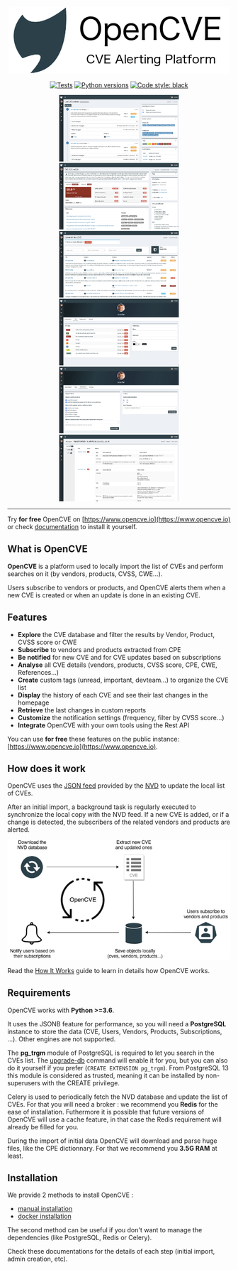 <p align="center">
  <img alt="OpenCVE" src="https://raw.githubusercontent.com/opencve/opencve/master/logo.png">
</p>
<p align="center">
  <a href="https://github.com/opencve/opencve/actions?query=workflow%3ATests"><img alt="Tests" src="https://github.com/opencve/opencve/workflows/Tests/badge.svg"></a>
  <a href="https://www.python.org/"><img alt="Python versions" src="https://img.shields.io/badge/python-3.6%2B-blue.svg"></a>
  <a href="https://github.com/python/black"><img alt="Code style: black" src="https://img.shields.io/badge/code%20style-black-000000.svg"></a>
</p>

<p align="center">
  <img src="https://raw.githubusercontent.com/opencve/opencve/master/opencve1.png" width="270" height="150">
  <img src="https://raw.githubusercontent.com/opencve/opencve/master/opencve2.png" width="270" height="150">
  <img src="https://raw.githubusercontent.com/opencve/opencve/master/opencve3.png" width="270" height="150">
  <img src="https://raw.githubusercontent.com/opencve/opencve/master/opencve4.png" width="270" height="150">
  <img src="https://raw.githubusercontent.com/opencve/opencve/master/opencve5.png" width="270" height="150">
  <img src="https://raw.githubusercontent.com/opencve/opencve/master/opencve6.png" width="270" height="150">
</p>

----------------

Try **for free** OpenCVE on [https://www.opencve.io](https://www.opencve.io) or check [documentation](https://docs.opencve.io) to install it yourself.

## What is OpenCVE

**OpenCVE** is a platform used to locally import the list of CVEs and perform searches on it (by vendors, products, CVSS, CWE...).

Users subscribe to vendors or products, and OpenCVE alerts them when a new CVE is created or when an update is done in an existing CVE.

## Features

- **Explore** the CVE database and filter the results by Vendor, Product, CVSS score or CWE
- **Subscribe** to vendors and products extracted from CPE
- **Be notified** for new CVE and for CVE updates based on subscriptions
- **Analyse** all CVE details (vendors, products, CVSS score, CPE, CWE, References...)
- **Create** custom tags (unread, important, devteam...) to organize the CVE list
- **Display** the history of each CVE and see their last changes in the homepage
- **Retrieve** the last changes in custom reports
- **Customize** the notification settings (frequency, filter by CVSS score...)
- **Integrate** OpenCVE with your own tools using the Rest API

You can use **for free** these features on the public instance: [https://www.opencve.io](https://www.opencve.io).

## How does it work

OpenCVE uses the [JSON feed](https://nvd.nist.gov/vuln/data-feeds#JSON_FEED) provided by the [NVD](https://nvd.nist.gov/) to update the local list of CVEs.

After an initial import, a background task is regularly executed to synchronize the local copy with the NVD feed. If a new CVE is added, or if a change is detected, the subscribers of the related vendors and products are alerted.

<p align="center">
  <img src="https://raw.githubusercontent.com/opencve/opencve/master/how-it-works.png">
</p>

Read the [How It Works](https://docs.opencve.io/how-it-works/) guide to learn in details how OpenCVE works.

## Requirements

OpenCVE works with **Python >=3.6**.

It uses the JSONB feature for performance, so you will need a **PostgreSQL** instance to store the data (CVE, Users, Vendors, Products, Subscriptions, ...). Other engines are not supported.

The **pg_trgm** module of PostgreSQL is required to let you search in the CVEs list. The [upgrade-db](https://docs.opencve.io/commands/#upgrade-db) command will enable it for you, but you can also do it yourself if you prefer (`CREATE EXTENSION pg_trgm`). From PostgreSQL 13 this module is considered as trusted, meaning it can be installed by non-superusers with the CREATE privilege.

Celery is used to periodically fetch the NVD database and update the list of CVEs. For that you will need a broker : we recommend you **Redis** for the ease of installation. Futhermore it is possible that future versions of OpenCVE will use a cache feature, in that case the Redis requirement will already be filled for you.

During the import of initial data OpenCVE will download and parse huge files, like the CPE dictionnary. For that we recommend you **3.5G RAM** at least.

## Installation

We provide 2 methods to install OpenCVE :

- [manual installation](https://docs.opencve.io/installation/manual/)
- [docker installation](https://docs.opencve.io/installation/docker/)

The second method can be useful if you don't want to manage the dependencies (like PostgreSQL, Redis or Celery).

Check these documentations for the details of each step (initial import, admin creation, etc).
